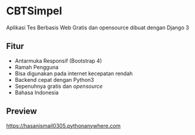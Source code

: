 # CBTSimpel

Aplikasi Tes Berbasis Web Gratis dan opensource dibuat dengan Django 3

## Fitur

- Antarmuka Responsif (Bootstrap 4)
- Ramah Pengguna
- Bisa digunakan pada internet kecepatan rendah
- Backend cepat dengan Python3
- Sepenuhnya gratis dan _opensource_
- Bahasa Indonesia

## Preview

https://hasanismail0305.pythonanywhere.com
